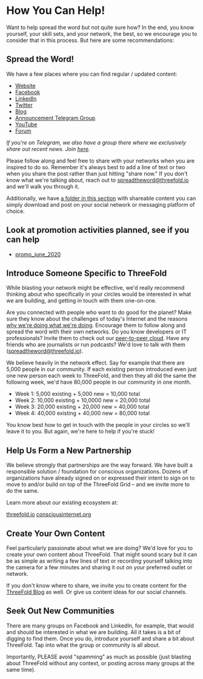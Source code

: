 # How You Can Help!

Want to help spread the word but not quite sure how? In the end, you know yourself, your skill sets, and your network, the best, so we encourage you to consider that in this process. But here are some recommendations:

## Spread the Word!

We have a few places where you can find regular / updated content:

- [Website](https://www.threefold.io)
- [Facebook](https://facebook.com/ThreeFold.io)
- [LinkedIn](https://linkedin.com/company/threefold-foundation/)
- [Twitter](https://twitter.com/threefold_io) 
- [Blog](https://blog.threefold.io)
- [Announcement Telegram Group](https://t.me/threefoldnews)
- [YouTube](https://youtube.com/c/ThreeFoldFoundation)
- [Forum](https://forum.threefold.io)

_If you're on Telegram, we also have a group there where we exclusively share out recent news. Join [here](https://t.me/joinchat/KfndwRSiOGjLU2OQsla8Ng)._

Please follow along and feel free to share with your networks when you are inspired to do so. Remember it's always best to add a line of text or two when you share the post rather than just hitting "share now." If you don't know what we're talking about, reach out to spreadtheword@threefold.io and we'll walk you through it.

Additionally, we have [a folder in this section](threefold_content.md) with shareable content you can simply download and post on your social network or messaging platform of choice.

## Look at promotion activities planned, see if you can help

- [promo_june_2020](promo_june_2020)

## Introduce Someone Specific to ThreeFold

While blasting your network might be effective, we'd really recommend thinking about who specifically in your circles would be interested in what we are building, and getting in touch with them one-on-one.

Are you connected with people who want to do good for the planet? Make sure they know about the challenges of today's Internet and the reasons [why we're doing what we're doing](https://threefold.io/why.html). Encourage them to follow along and spread the word with their own networks. Do you know developers or IT professionals? Invite them to check out our [peer-to-peer cloud](https://cloud.threefold.io). Have any friends who are journalists or run podcasts? We'd love to talk with them (spreadtheword@threefold.io). 

We believe heavily in the network effect. Say for example that there are 5,000 people in our community. If each existing person introduced even just one new person each week to ThreeFold, and then they all did the same the following week, we'd have 80,000 people in our community in one month.

- Week 1: 5,000 existing + 5,000 new = 10,000 total
- Week 2: 10,000 existing + 10,0000 new = 20,000 total
- Week 3: 20,000 existing + 20,000 new = 40,000 total
- Week 4: 40,000 existing + 40,000 new = 80,000 total

You know best how to get in touch with the people in your circles so we'll leave it to you. But again, we're here to help if you're stuck!

## Help Us Form a New Partnership

We believe strongly that partnerships are the way forward. We have built a responsible solution / foundation for conscious organizations. Dozens of organizations have already signed on or expressed their intent to sign on to move to and/or build on top of the ThreeFold Grid – and we invite more to do the same.

Learn more about our existing ecosystem at:

[threefold.io](http://threefold.io/public/#/community)
[consciousinternet.org](https://consciousinternet.org)

## Create Your Own Content

Feel particularly passionate about what we are doing? We'd love for you to create your own content about ThreeFold. That might sound scary but it can be as simple as writing a few lines of text or recording yourself talking into the camera for a few minutes and sharing it out on your preferred outlet or network.

If you don't know where to share, we invite you to create content for the [ThreeFold Blog](https://blog.threefold.io) as well. Or give us content ideas for our social channels.

## Seek Out New Communities

There are many groups on Facebook and LinkedIn, for example, that would and should be interested in what we are building. All it takes is a bit of digging to find them. Once you do, introduce yourself and share a bit about ThreeFold. Tap into what the group or community is all about.

Importantly, PLEASE avoid "spamming" as much as possible (just blasting about ThreeFold without any context, or posting across many groups at the same time).